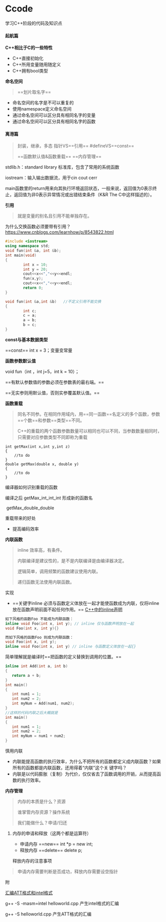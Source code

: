 # Ccode
学习C++阶段的代码及知识点

#### 起航篇

**C++相比于C的一些特性**

- C++直接初始化
- C++所用变量随用随定义
- C++拥有bool类型

**命名空间**

> ==划片取名字==

- 命名空间的名字是不可以重复的
- 使用namespace定义命名空间
- 通过命名空间可以区分具有相同名字的变量
- 通过命名空间可以区分具有相同名字的函数



#### 离港篇

> 封装，继承，多态   指针VS==引用==  #defineVS==const== 
>
> ==函数默认值&函数重载==  ==内存管理==

stdlib.h：standard library 标准库，包含了常用的系统函数

iostream：输入输出数据流，用于cin cout cerr

main函数里的return用来向其执行环境返回状态，一般来说，返回值为0表示终止，返回值为非0表示异常情况或出错结束条件（K&R The C中这样描述的）。

**引用**

> 就是变量的别名且引用不能单独存在。

为什么交换函数必须要带有引用？https://www.cnblogs.com/learnhow/p/8543822.html

```c++
#include <iostream>
using namespace std;
void fun(int &a, int &b);
int main(void)
{
        int x = 10;
        int y = 20;
        cout<<x<<","<<y<<endl;
        fun(x,y);
        cout<<x<<","<<y<<endl;
        return 0;
}

void fun(int &a,int &b)   //不定义引用不能交换
{
        int c;
        c = a;
        a = b;
        b = c;
}
```

**const与基本数据类型**

==const== int x = 3；变量变常量

**函数参数默认值**

void fun（int ，int j=5，int k = 10）；

==有默认参数值的参数必须在参数表的最右端。==

==无实参则用默认值，否则实参覆盖默认值。==

**函数重载**

> 同名不同参。在相同作用域内，用==同一函数==名定义的多个函数，参数==个数==和参数==类型==不同。
>
> C++的重载的两个函数参数数量可以相同也可以不同，当参数数量相同时，只需要对应参数类型不同即称为重载

```
int getMax(int x,int y,int z)
{
	//to do
}
double getMax(double x, double y)
{
	//to do
}
```

编译器如何识别重载的函数

编译之后 getMax_int_int_int   形成新的函数名

​				 getMax_double_double

重载带来的好处

- 提高编码效率

**内联函数**

> inline 效率高，有条件。
>
> 内联编译是建议性的，是不是内联编译是由编译器决定。
>
> 逻辑简单，调用频繁的函数建议使用内联。
>
> 递归函数无法使用内联函数。

实现

- ==关键字inline 必须与函数定义体放在一起才能使函数成为内联，仅将inline 放在函数声明前面不起任何作用。== [C++中的inline声明](https://www.cnblogs.com/icmzn/p/5059857.html)

```c++
如下风格的函数Foo 不能成为内联函数：
inline void Foo(int x, int y); // inline 仅与函数声明放在一起
void Foo(int x, int y){}

而如下风格的函数Foo 则成为内联函数：
void Foo(int x, int y);
inline void Foo(int x, int y) // inline 与函数定义体放在一起{}
```

简单理解就是编译时==把函数的定义替换到调用的位置。==

```c++
inline int Add(int a, int b)
{
   return a + b;
}
int main()
{
   int num1 = 1;
   int num2 = 2;
   int myNum = Add(num1, num2);
}
//这样的代码内联之后大概就是
int main()
{
   int num1 = 1;
   int num2 = 2;
   int myNum = num1 + num2;
}
```

慎用内联

- 内联能提高函数的执行效率，为什么不把所有的函数都定义成内联函数？如果所有的函数都是内联函数，还用得着“内联”这个关 键字吗？
- 内联是以代码膨胀（复制）为代价，仅仅省去了函数调用的开销，从而提高函数的执行效率。

**内存管理**

> 内存的本质是什么？资源
>
> 谁掌管内存资源？操作系统
>
> 我们能做什么？申请/归还

1. 内存的申请和释放（这两个都是运算符）
   - 申请内存   ==new==                   int *p = new int;
   - 释放内存   ==delete==               delete p;
   
   释放内存的注意事项

> 申请内存需要判断是否成功，释放内存需要设空指针

附

[汇编ATT格式和intel格式](https://www.cnblogs.com/pugang/p/4035314.html)

g++ -S -masm=intel  helloworld.cpp 产生intel格式的汇编

g++ -S  helloworld.cpp 产生ATT格式的汇编


